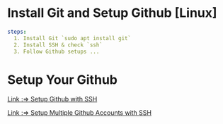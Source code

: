 # Install Git and Setup Github [Linux]

```yaml
steps:
  1. Install Git `sudo apt install git`
  2. Install SSH & check `ssh`
  3. Follow Github setups ...
```

# Setup Your Github

[Link :=> Setup Github with SSH](https://www.freecodecamp.org/news/git-ssh-how-to/)

[Link :=> Setup Multiple Github Accounts with SSH](https://www.freecodecamp.org/news/manage-multiple-github-accounts-the-ssh-way-2dadc30ccaca/)